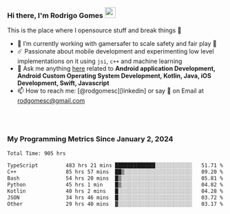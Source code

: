 
### Hi there, I'm Rodrigo Gomes <img src="https://media.giphy.com/media/hvRJCLFzcasrR4ia7z/giphy.gif" width="25px">
This is the place where I opensource stuff and break things 🤣
- 🔭 I’m currently working with gamersafer to scale safety and fair play 💜
- ☄️ Passionate about mobile development and experimenting low level implementations on it using `jsi`, `c++` and machine learning
- 💬 Ask me anything [here](https://github.com/rodgomesc/rodgomesc/issues) related to <b>Android application Development, Android Custom Operating System Development, Kotlin, Java, iOS Development, Swift, Javascript</b>
- 📫 How to reach me: [@rodgomesc][linkedin] or say 👋 on Email at [rodgomesc@gmail.com](mailto:rodgomesc@gmail.com)


<br/>

<!-- 
<picture>
  <img src="/github-metrics.svg" alt="Metrics">
</picture>
-->

</br>

### My Programming Metrics Since January 2, 2024 


<!--START_SECTION:waka-->

```txt
Total Time: 905 hrs

TypeScript         483 hrs 21 mins █████████████░░░░░░░░░░░░   51.71 %
C++                85 hrs 57 mins  ██▒░░░░░░░░░░░░░░░░░░░░░░   09.20 %
Bash               54 hrs 20 mins  █▒░░░░░░░░░░░░░░░░░░░░░░░   05.81 %
Python             45 hrs 1 min    █▒░░░░░░░░░░░░░░░░░░░░░░░   04.82 %
Kotlin             40 hrs 2 mins   █░░░░░░░░░░░░░░░░░░░░░░░░   04.28 %
JSON               34 hrs 46 mins  █░░░░░░░░░░░░░░░░░░░░░░░░   03.72 %
Other              29 hrs 40 mins  ▓░░░░░░░░░░░░░░░░░░░░░░░░   03.17 %
```

<!--END_SECTION:waka-->
